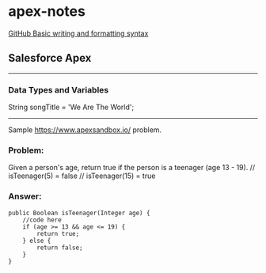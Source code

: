 # apex-notes

[GitHub Basic writing and formatting syntax](
https://docs.github.com/en/get-started/writing-on-github/getting-started-with-writing-and-formatting-on-github/basic-writing-and-formatting-syntax)

## Salesforce Apex
---
### Data Types and Variables
String songTitle = 'We Are The World';

---

Sample https://www.apexsandbox.io/ problem.

### Problem:
Given a person's age, return true if the person is a teenager (age 13 - 19).
// isTeenager(5) = false
// isTeenager(15) = true

### Answer:
```apex
public Boolean isTeenager(Integer age) {
    //code here
    if (age >= 13 && age <= 19) {
        return true;
    } else {
        return false;
    }
}
```